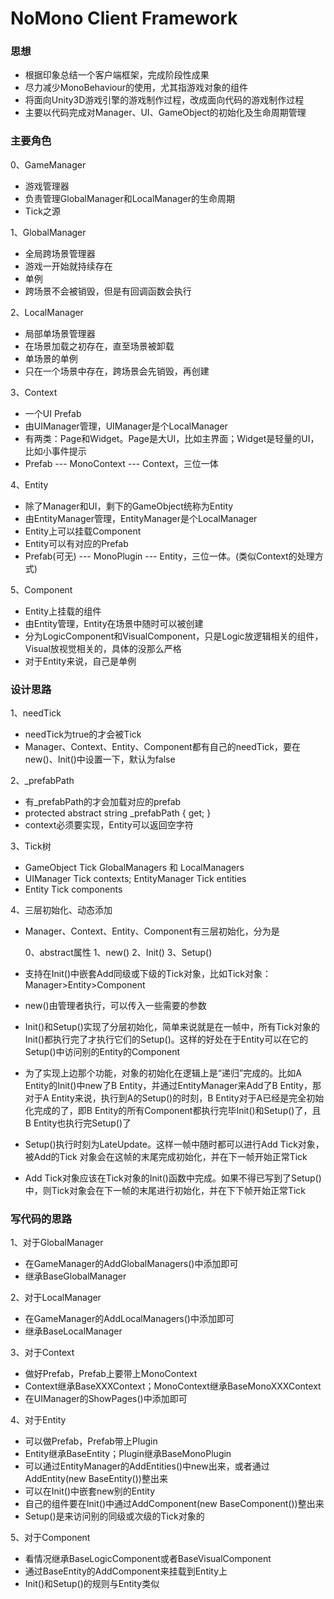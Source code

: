 # NoMono Client Framework

### 思想

- 根据印象总结一个客户端框架，完成阶段性成果
- 尽力减少MonoBehaviour的使用，尤其指游戏对象的组件
- 将面向Unity3D游戏引擎的游戏制作过程，改成面向代码的游戏制作过程
- 主要以代码完成对Manager、UI、GameObject的初始化及生命周期管理

### 主要角色

0、GameManager

- 游戏管理器
- 负责管理GlobalManager和LocalManager的生命周期
- Tick之源

1、GlobalManager

- 全局跨场景管理器
- 游戏一开始就持续存在
- 单例
- 跨场景不会被销毁，但是有回调函数会执行

2、LocalManager

- 局部单场景管理器
- 在场景加载之初存在，直至场景被卸载
- 单场景的单例
- 只在一个场景中存在，跨场景会先销毁，再创建

3、Context

- 一个UI Prefab
- 由UIManager管理，UIManager是个LocalManager
- 有两类：Page和Widget。Page是大UI，比如主界面；Widget是轻量的UI，比如小事件提示
- Prefab --- MonoContext --- Context，三位一体

4、Entity

- 除了Manager和UI，剩下的GameObject统称为Entity
- 由EntityManager管理，EntityManager是个LocalManager
- Entity上可以挂载Component
- Entity可以有对应的Prefab
- Prefab(可无) --- MonoPlugin --- Entity，三位一体。(类似Context的处理方式)

5、Component

- Entity上挂载的组件
- 由Entity管理，Entity在场景中随时可以被创建
- 分为LogicComponent和VisualComponent，只是Logic放逻辑相关的组件，Visual放视觉相关的，具体的没那么严格
- 对于Entity来说，自己是单例

### 设计思路

1、needTick

- needTick为true的才会被Tick
- Manager、Context、Entity、Component都有自己的needTick，要在new()、Init()中设置一下，默认为false

2、_prefabPath

- 有_prefabPath的才会加载对应的prefab
- protected abstract string _prefabPath { get; }
- context必须要实现，Entity可以返回空字符

3、Tick树

- GameObject Tick GlobalManagers 和 LocalManagers
- UIManager Tick contexts; EntityManager Tick entities
- Entity Tick components

4、三层初始化、动态添加

- Manager、Context、Entity、Component有三层初始化，分为是

    0、abstract属性
    1、new()
    2、Init()
    3、Setup()

- 支持在Init()中嵌套Add同级或下级的Tick对象，比如Tick对象：Manager>Entity>Component
- new()由管理者执行，可以传入一些需要的参数
- Init()和Setup()实现了分层初始化，简单来说就是在一帧中，所有Tick对象的Init()都执行完了才执行它们的Setup()。这样的好处在于Entity可以在它的Setup()中访问别的Entity的Component
- 为了实现上边那个功能，对象的初始化在逻辑上是“递归”完成的。比如A Entity的Init()中new了B Entity，并通过EntityManager来Add了B Entity，那对于A Entity来说，执行到A的Setup()的时刻，B Entity对于A已经是完全初始化完成的了，即B Entity的所有Component都执行完毕Init()和Setup()了，且B Entity也执行完Setup()了
- Setup()执行时刻为LateUpdate。这样一帧中随时都可以进行Add Tick对象，被Add的Tick 对象会在这帧的末尾完成初始化，并在下一帧开始正常Tick
- Add Tick对象应该在Tick对象的Init()函数中完成。如果不得已写到了Setup()中，则Tick对象会在下一帧的末尾进行初始化，并在下下帧开始正常Tick

### 写代码的思路

1、对于GlobalManager

- 在GameManager的AddGlobalManagers()中添加即可
- 继承BaseGlobalManager

2、对于LocalManager

- 在GameManager的AddLocalManagers()中添加即可
- 继承BaseLocalManager

3、对于Context

- 做好Prefab，Prefab上要带上MonoContext
- Context继承BaseXXXContext；MonoContext继承BaseMonoXXXContext
- 在UIManager的ShowPages()中添加即可

4、对于Entity

- 可以做Prefab，Prefab带上Plugin
- Entity继承BaseEntity；Plugin继承BaseMonoPlugin
- 可以通过EntityManager的AddEntities()中new出来，或者通过AddEntity(new BaseEntity())整出来
- 可以在Init()中嵌套new别的Entity
- 自己的组件要在Init()中通过AddComponent(new BaseComponent())整出来
- Setup()是来访问别的同级或次级的Tick对象的

5、对于Component

- 看情况继承BaseLogicComponent或者BaseVisualComponent
- 通过BaseEntity的AddComponent来挂载到Entity上
- Init()和Setup()的规则与Entity类似